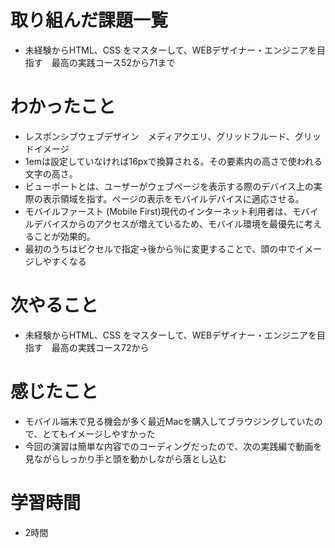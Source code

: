 # 取り組んだ課題一覧
- 未経験からHTML、CSS をマスターして、WEBデザイナー・エンジニアを目指す　最高の実践コース52から71まで


# わかったこと
- レスポンシブウェブデザイン　メディアクエリ、グリッドフルード、グリッドイメージ
- 1emは設定していなければ16pxで換算される。その要素内の高さで使われる文字の高さ。
- ビューポートとは、ユーザーがウェブページを表示する際のデバイス上の実際の表示領域を指す。ページの表示をモバイルデバイスに適応させる。
- モバイルファースト (Mobile First)現代のインターネット利用者は、モバイルデバイスからのアクセスが増えているため、モバイル環境を最優先に考えることが効果的。
- 最初のうちはピクセルで指定→後から％に変更することで、頭の中でイメージしやすくなる

# 次やること
- 未経験からHTML、CSS をマスターして、WEBデザイナー・エンジニアを目指す　最高の実践コース72から

# 感じたこと
- モバイル端末で見る機会が多く最近Macを購入してブラウジングしていたので、とてもイメージしやすかった
- 今回の演習は簡単な内容でのコーディングだったので、次の実践編で動画を見ながらしっかり手と頭を動かしながら落とし込む

# 学習時間
- 2時間
